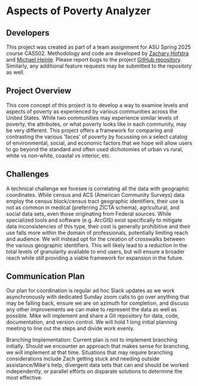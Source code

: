 # Aspects of Poverty Analyzer

## Developers
This project was created as part of a team assignment for ASU Spring 2025 course CAS502. Methodology and code are developed by [Zachary Hofstra](link) and [Michael Heinle](link). Please report bugs to the project [GitHub repository](link). Similarly, any additional feature requests may be submitted to the repositoty as well.

## Project Overview
This core concept of this project is to develop a way to examine levels and aspects of poverty as experienced by various communities across the United States. While two communities may experience similar levels of poverty, the attributes, or what poverty looks like in each community, may be very different. This project offers a framework for comparing and contrasting the various 'faces' of poverty by focussing on a select catalog of environmental, social, and economic factors that we hope will allow users to go beyond the standard and often used dichotomies of urban vs rural, white vs non-white, coastal vs interior, etc. 

## Challenges

A technical challenge we foresee is correlating all the data with geographic coordinates. While census 
and ACS (American Community Surveys) data employ the census block/census tract geographic identifiers, their use is 
not as common in medical (preferring ZICTA schema), agricultural, and social data sets, even those originating from 
Federal sources. While specialized tools and software (e.g. ArcGIS) exist specifically to mitigate data 
inconsistencies of this type, their cost is generally prohibitive and their use falls more within the domain of 
professionals, potentially limiting reach and audience. We will instead opt for the creation of crosswalks between 
the various geographic identifiers. This will likely lead to a reduction in the total levels of granularity available
 to end users, but will ensure a broader reach while still providing a viable framework for expansion in the future.

## Communication Plan

Our plan for coordination is regular ad hoc Slack updates as we work asynchronously with 
dedicated Sunday zoom calls to go over anything that may be falling back, ensure we are on azimuth for completion, 
and discuss any other improvements we can make to represent the data as well as possible. Mike will implement and 
share a Git repository for data, code, documentation, and version control. We will hold 1 long initial planning
meeting to line out the steps and divide work evenly.

Branching Implementation: Current plan is not to implement branching initially. Should we encounter an approach 
that makes sense for branching, we will implement at that time. Situations that may require branching considerations
include Zach getting stuck and needing outside assistance/Mike's help, divergent data sets that can and should be worked
independently, or parallel efforts on disparate solutions to determine the most effective.  
